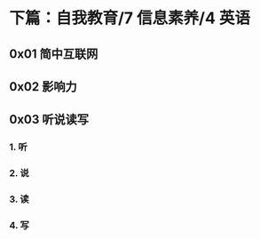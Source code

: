 # 下篇：自我教育/7 信息素养/4 英语

## 0x01 简中互联网

## 0x02 影响力

## 0x03 听说读写

### 1. 听

### 2. 说

### 3. 读

### 4. 写